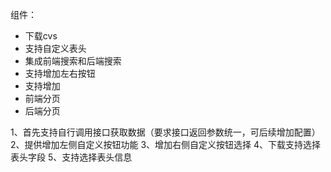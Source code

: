 组件：

- 下载cvs
- 支持自定义表头
- 集成前端搜索和后端搜索
- 支持增加左右按钮
- 支持增加
- 前端分页
- 后端分页

1、首先支持自行调用接口获取数据（要求接口返回参数统一，可后续增加配置）
2、提供增加左侧自定义按钮功能
3、增加右侧自定义按钮选择
4、下载支持选择表头字段
5、支持选择表头信息